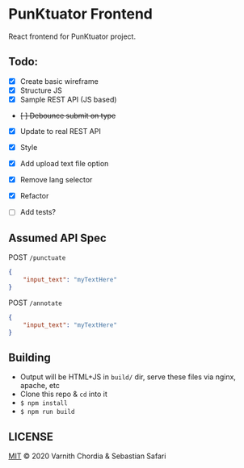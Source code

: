 # PunKtuator Frontend 

React frontend for PunKtuator project.

## Todo:
- [x] Create basic wireframe
- [x] Structure JS
- [x] Sample REST API (JS based)
- ~~[ ] Debounce submit on type~~
- [x] Update to real REST API
- [x] Style
- [x] Add upload text file option
- [x] Remove lang selector
- [x] Refactor
- [ ] Add tests?


## Assumed API Spec
POST `/punctuate`
```json
{
    "input_text": "myTextHere"
}
```
POST `/annotate`
```json
{
    "input_text": "myTextHere"
}
```

## Building
- Output will be HTML+JS in `build/` dir, serve these files via nginx, apache, etc
- Clone this repo & `cd` into it
- `$ npm install`
- `$ npm run build`

## LICENSE
[MIT](./LICENSE) &copy; 2020 Varnith Chordia & Sebastian Safari
